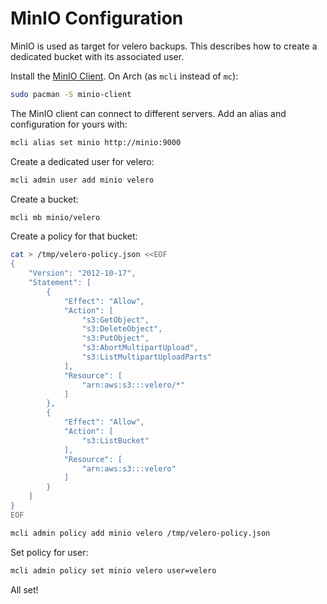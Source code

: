 # MinIO Configuration
MinIO is used as target for velero backups. This describes how to create a
dedicated bucket with its associated user.

Install the [MinIO Client][1]. On Arch (as `mcli` instead of `mc`):
```bash
sudo pacman -S minio-client
```

The MinIO client can connect to different servers. Add an alias and
configuration for yours with:
```bash
mcli alias set minio http://minio:9000
```

Create a dedicated user for velero:
```bash
mcli admin user add minio velero
```

Create a bucket:
```bash
mcli mb minio/velero
```

Create a policy for that bucket:
```bash
cat > /tmp/velero-policy.json <<EOF
{
    "Version": "2012-10-17",
    "Statement": [
        {
            "Effect": "Allow",
            "Action": [
                "s3:GetObject",
                "s3:DeleteObject",
                "s3:PutObject",
                "s3:AbortMultipartUpload",
                "s3:ListMultipartUploadParts"
            ],
            "Resource": [
                "arn:aws:s3:::velero/*"
            ]
        },
        {
            "Effect": "Allow",
            "Action": [
                "s3:ListBucket"
            ],
            "Resource": [
                "arn:aws:s3:::velero"
            ]
        }
    ]
}
EOF

mcli admin policy add minio velero /tmp/velero-policy.json
```

Set policy for user:
```bash
mcli admin policy set minio velero user=velero
```

All set!

[1]: https://docs.min.io/docs/minio-client-quickstart-guide.html
